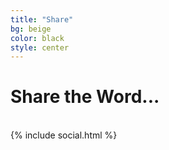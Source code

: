 ```yaml
---
title: "Share"
bg: beige
color: black
style: center
---
```


# Share the Word...

<br>

<div class="social">
    {% include social.html %}
</div>
